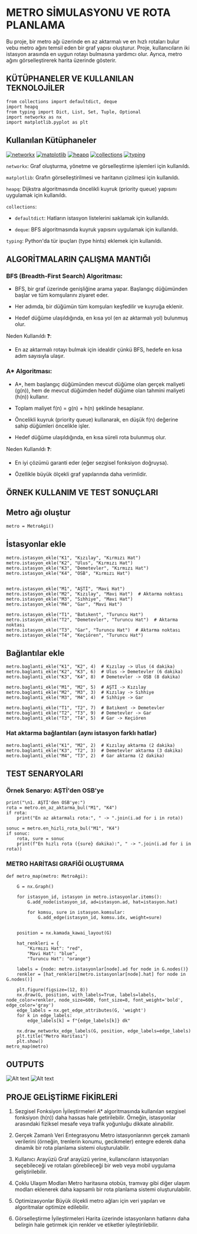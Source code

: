 # METRO SİMULASYONU VE ROTA PLANLAMA

Bu proje, bir metro ağı üzerinde en az aktarmalı ve en hızlı rotaları bulur vebu metro ağını temsil eden bir graf yapısı oluşturur. Proje, kullanıcıların iki istasyon arasında en uygun rotayı bulmasına yardımcı olur. Ayrıca, metro ağını görselleştirerek harita üzerinde gösterir.

## KÜTÜPHANELER VE KULLANILAN TEKNOLOJİLER
```
from collections import defaultdict, deque
import heapq
from typing import Dict, List, Set, Tuple, Optional
import networkx as nx
import matplotlib.pyplot as plt
```
## Kullanılan Kütüphaneler

[![networkx](https://img.shields.io/badge/networkx-2.6.3-blue)](https://networkx.org/)
[![matplotlib](https://img.shields.io/badge/matplotlib-3.4.3-orange)](https://matplotlib.org/)
[![heapq](https://img.shields.io/badge/heapq-Python%20Standard%20Library-green)](https://docs.python.org/3/library/heapq.html)
[![collections](https://img.shields.io/badge/collections-Python%20Standard%20Library-yellow)](https://docs.python.org/3/library/collections.html)
[![typing](https://img.shields.io/badge/typing-Python%20Standard%20Library-lightgrey)](https://docs.python.org/3/library/typing.html)

`networkx`: Graf oluşturma, yönetme ve görselleştirme işlemleri için kullanıldı.

`matplotlib`: Grafın görselleştirilmesi ve haritanın çizilmesi için kullanıldı.

`heapq`: Dijkstra algoritmasında öncelikli kuyruk (priority queue) yapısını uygulamak için kullanıldı.

`collections`:

  * `defaultdict`: Hatların istasyon listelerini saklamak için kullanıldı.

  * `deque`: BFS algoritmasında kuyruk yapısını uygulamak için kullanıldı.

 `typing`: Python'da tür ipuçları (type hints) eklemek için kullanıldı.

## ALGORİTMALARIN ÇALIŞMA MANTIĞI

### BFS (Breadth-First Search) Algoritması:
  
  * BFS, bir graf üzerinde genişliğine arama yapar. Başlangıç düğümünden başlar ve tüm komşularını ziyaret eder.
  
  * Her adımda, bir düğümün tüm komşuları keşfedilir ve kuyruğa eklenir.
  
  * Hedef düğüme ulaşıldığında, en kısa yol (en az aktarmalı yol) bulunmuş olur.
  
   Neden Kullanıldı :question::
  * En az aktarmalı rotayı bulmak için idealdir çünkü BFS, hedefe en kısa adım sayısıyla ulaşır.

### A* Algoritması:

  * A*, hem başlangıç düğümünden mevcut düğüme olan gerçek maliyeti (g(n)), hem de mevcut düğümden hedef düğüme olan tahmini maliyeti (h(n)) kullanır.
    
  * Toplam maliyet f(n) = g(n) + h(n) şeklinde hesaplanır.
    
  * Öncelikli kuyruk (priority queue) kullanarak, en düşük f(n) değerine sahip düğümleri öncelikle işler.
    
  * Hedef düğüme ulaşıldığında, en kısa süreli rota bulunmuş olur.
  
  Neden Kullanıldı :question::
  * En iyi çözümü garanti eder (eğer sezgisel fonksiyon doğruysa).
    
  * Özellikle büyük ölçekli graf yapılarında daha verimlidir.

## ÖRNEK KULLANIM VE TEST SONUÇLARI

## Metro ağı oluştur
```
metro = MetroAgi()
```
## İstasyonlar ekle
```
metro.istasyon_ekle("K1", "Kızılay", "Kırmızı Hat")
metro.istasyon_ekle("K2", "Ulus", "Kırmızı Hat")
metro.istasyon_ekle("K3", "Demetevler", "Kırmızı Hat")
metro.istasyon_ekle("K4", "OSB", "Kırmızı Hat")


metro.istasyon_ekle("M1", "AŞTİ", "Mavi Hat")
metro.istasyon_ekle("M2", "Kızılay", "Mavi Hat")  # Aktarma noktası
metro.istasyon_ekle("M3", "Sıhhiye", "Mavi Hat")
metro.istasyon_ekle("M4", "Gar", "Mavi Hat")

metro.istasyon_ekle("T1", "Batıkent", "Turuncu Hat")
metro.istasyon_ekle("T2", "Demetevler", "Turuncu Hat")  # Aktarma noktası
metro.istasyon_ekle("T3", "Gar", "Turuncu Hat")  # Aktarma noktası
metro.istasyon_ekle("T4", "Keçiören", "Turuncu Hat")
```
## Bağlantılar ekle
```
metro.baglanti_ekle("K1", "K2", 4)  # Kızılay -> Ulus (4 dakika)
metro.baglanti_ekle("K2", "K3", 6)  # Ulus -> Demetevler (6 dakika)
metro.baglanti_ekle("K3", "K4", 8)  # Demetevler -> OSB (8 dakika)

metro.baglanti_ekle("M1", "M2", 5)  # AŞTİ -> Kızılay
metro.baglanti_ekle("M2", "M3", 3)  # Kızılay -> Sıhhiye
metro.baglanti_ekle("M3", "M4", 4)  # Sıhhiye -> Gar

metro.baglanti_ekle("T1", "T2", 7)  # Batıkent -> Demetevler
metro.baglanti_ekle("T2", "T3", 9)  # Demetevler -> Gar
metro.baglanti_ekle("T3", "T4", 5)  # Gar -> Keçiören
```
### Hat aktarma bağlantıları (aynı istasyon farklı hatlar)
```
metro.baglanti_ekle("K1", "M2", 2)  # Kızılay aktarma (2 dakika)
metro.baglanti_ekle("K3", "T2", 3)  # Demetevler aktarma (3 dakika)
metro.baglanti_ekle("M4", "T3", 2)  # Gar aktarma (2 dakika)
```
## TEST SENARYOLARI

### Örnek Senaryo: AŞTİ'den OSB'ye
```
print("\n1. AŞTİ'den OSB'ye:")
rota = metro.en_az_aktarma_bul("M1", "K4")
if rota:
    print("En az aktarmalı rota:", " -> ".join(i.ad for i in rota))

sonuc = metro.en_hizli_rota_bul("M1", "K4")
if sonuc:
    rota, sure = sonuc
    print(f"En hızlı rota ({sure} dakika):", " -> ".join(i.ad for i in rota))
```
### METRO HARİTASI GRAFİĞİ OLUŞTURMA
```
def metro_map(metro: MetroAgi):

    G = nx.Graph()

    for istasyon_id, istasyon in metro.istasyonlar.items():
        G.add_node(istasyon_id, ad=istasyon.ad, hat=istasyon.hat)

        for komsu, sure in istasyon.komsular:
            G.add_edge(istasyon_id, komsu.idx, weight=sure)


    position = nx.kamada_kawai_layout(G)

    hat_renkleri = {
        "Kırmızı Hat": "red",
        "Mavi Hat": "blue",
        "Turuncu Hat": "orange"}

    labels = {node: metro.istasyonlar[node].ad for node in G.nodes()}
    renkler = [hat_renkleri[metro.istasyonlar[node].hat] for node in G.nodes()]

    plt.figure(figsize=(12, 8))
    nx.draw(G, position, with_labels=True, labels=labels, node_color=renkler, node_size=600, font_size=8, font_weight='bold', edge_color='gray')
    edge_labels = nx.get_edge_attributes(G, 'weight')
    for k in edge_labels:
        edge_labels[k] = f"{edge_labels[k]} dk"

    nx.draw_networkx_edge_labels(G, position, edge_labels=edge_labels)
    plt.title("Metro Haritası")
    plt.show()
metro_map(metro)
```
## OUTPUTS
![Alt text](metroMap.png)
![Alt text](metroSimOutput.png)

## PROJE GELİŞTİRME FİKİRLERİ
1. Sezgisel Fonksiyon İyileştirmeleri
A* algoritmasında kullanılan sezgisel fonksiyon (h(n)) daha hassas hale getirilebilir. Örneğin, istasyonlar arasındaki fiziksel mesafe veya trafik yoğunluğu dikkate alınabilir.

2. Gerçek Zamanlı Veri Entegrasyonu
Metro istasyonlarının gerçek zamanlı verilerini (örneğin, trenlerin konumu, gecikmeler) entegre ederek daha dinamik bir rota planlama sistemi oluşturulabilir.

3. Kullanıcı Arayüzü
Graf arayüzü yerine, kullanıcıların istasyonları seçebileceği ve rotaları görebileceği bir web veya mobil uygulama geliştirilebilir.

4. Çoklu Ulaşım Modları
Metro haritasına otobüs, tramvay gibi diğer ulaşım modları eklenerek daha kapsamlı bir rota planlama sistemi oluşturulabilir.

5. Optimizasyonlar
Büyük ölçekli metro ağları için veri yapıları ve algoritmalar optimize edilebilir.

7. Görselleştirme İyileştirmeleri
Harita üzerinde istasyonların hatlarını daha belirgin hale getirmek için renkler ve etiketler iyileştirilebilir.






